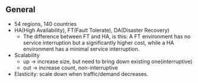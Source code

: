 ## General
* 54 regions, 140 countries
* HA(High Availability), FT(Fault Tolerate), DA(Disaster Recovery)
  * The difference between FT and HA, is this: A FT environment has no service interruption but a significantly higher cost, while a HA environment has a minimal service interruption.
* Scalability
  * up -> increase size, but need to bring down existing one(interruptive)
  * out -> increase count, non-interruptive
* Elasticity: scale down when traffic/demand decreases.
